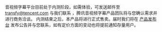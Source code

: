 音视频字幕平台目前处于内测阶段，如需体验，可发送邮件至 transfy@tencent.com 与我们联系 ，腾讯音视频字幕产品团队将与您确认需求并进行商务洽谈。
内测结束之后，本产品将进行正式售卖。届时我们将在 [产品发布台](https://cloud.tencent.com/product/events) 发布公告并与您联系，如有定价方面的变动也将提前通知存量用户。
